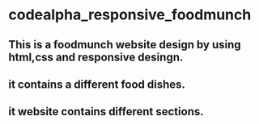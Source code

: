 # codealpha_responsive_foodmunch
## This is a foodmunch website design by using html,css and responsive desingn.
## it contains a  different food dishes.
## it website contains different sections.
